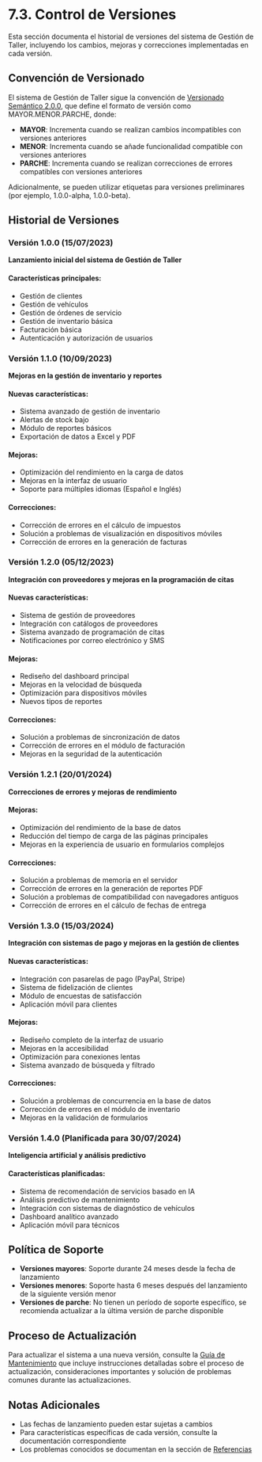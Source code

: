 ﻿# 7.3. Control de Versiones

Esta sección documenta el historial de versiones del sistema de Gestión de Taller, incluyendo los cambios, mejoras y correcciones implementadas en cada versión.

## Convención de Versionado

El sistema de Gestión de Taller sigue la convención de [Versionado Semántico 2.0.0](https://semver.org/), que define el formato de versión como MAYOR.MENOR.PARCHE, donde:

- **MAYOR**: Incrementa cuando se realizan cambios incompatibles con versiones anteriores
- **MENOR**: Incrementa cuando se añade funcionalidad compatible con versiones anteriores
- **PARCHE**: Incrementa cuando se realizan correcciones de errores compatibles con versiones anteriores

Adicionalmente, se pueden utilizar etiquetas para versiones preliminares (por ejemplo, 1.0.0-alpha, 1.0.0-beta).

## Historial de Versiones

### Versión 1.0.0 (15/07/2023)

**Lanzamiento inicial del sistema de Gestión de Taller**

#### Características principales:
- Gestión de clientes
- Gestión de vehículos
- Gestión de órdenes de servicio
- Gestión de inventario básica
- Facturación básica
- Autenticación y autorización de usuarios

### Versión 1.1.0 (10/09/2023)

**Mejoras en la gestión de inventario y reportes**

#### Nuevas características:
- Sistema avanzado de gestión de inventario
- Alertas de stock bajo
- Módulo de reportes básicos
- Exportación de datos a Excel y PDF

#### Mejoras:
- Optimización del rendimiento en la carga de datos
- Mejoras en la interfaz de usuario
- Soporte para múltiples idiomas (Español e Inglés)

#### Correcciones:
- Corrección de errores en el cálculo de impuestos
- Solución a problemas de visualización en dispositivos móviles
- Corrección de errores en la generación de facturas

### Versión 1.2.0 (05/12/2023)

**Integración con proveedores y mejoras en la programación de citas**

#### Nuevas características:
- Sistema de gestión de proveedores
- Integración con catálogos de proveedores
- Sistema avanzado de programación de citas
- Notificaciones por correo electrónico y SMS

#### Mejoras:
- Rediseño del dashboard principal
- Mejoras en la velocidad de búsqueda
- Optimización para dispositivos móviles
- Nuevos tipos de reportes

#### Correcciones:
- Solución a problemas de sincronización de datos
- Corrección de errores en el módulo de facturación
- Mejoras en la seguridad de la autenticación

### Versión 1.2.1 (20/01/2024)

**Correcciones de errores y mejoras de rendimiento**

#### Mejoras:
- Optimización del rendimiento de la base de datos
- Reducción del tiempo de carga de las páginas principales
- Mejoras en la experiencia de usuario en formularios complejos

#### Correcciones:
- Solución a problemas de memoria en el servidor
- Corrección de errores en la generación de reportes PDF
- Solución a problemas de compatibilidad con navegadores antiguos
- Corrección de errores en el cálculo de fechas de entrega

### Versión 1.3.0 (15/03/2024)

**Integración con sistemas de pago y mejoras en la gestión de clientes**

#### Nuevas características:
- Integración con pasarelas de pago (PayPal, Stripe)
- Sistema de fidelización de clientes
- Módulo de encuestas de satisfacción
- Aplicación móvil para clientes

#### Mejoras:
- Rediseño completo de la interfaz de usuario
- Mejoras en la accesibilidad
- Optimización para conexiones lentas
- Sistema avanzado de búsqueda y filtrado

#### Correcciones:
- Solución a problemas de concurrencia en la base de datos
- Corrección de errores en el módulo de inventario
- Mejoras en la validación de formularios

### Versión 1.4.0 (Planificada para 30/07/2024)

**Inteligencia artificial y análisis predictivo**

#### Características planificadas:
- Sistema de recomendación de servicios basado en IA
- Análisis predictivo de mantenimiento
- Integración con sistemas de diagnóstico de vehículos
- Dashboard analítico avanzado
- Aplicación móvil para técnicos

## Política de Soporte

- **Versiones mayores**: Soporte durante 24 meses desde la fecha de lanzamiento
- **Versiones menores**: Soporte hasta 6 meses después del lanzamiento de la siguiente versión menor
- **Versiones de parche**: No tienen un período de soporte específico, se recomienda actualizar a la última versión de parche disponible

## Proceso de Actualización

Para actualizar el sistema a una nueva versión, consulte la [Guía de Mantenimiento](guia-mantenimiento.md) que incluye instrucciones detalladas sobre el proceso de actualización, consideraciones importantes y solución de problemas comunes durante las actualizaciones.

## Notas Adicionales

- Las fechas de lanzamiento pueden estar sujetas a cambios
- Para características específicas de cada versión, consulte la documentación correspondiente
- Los problemas conocidos se documentan en la sección de [Referencias](referencias.md)